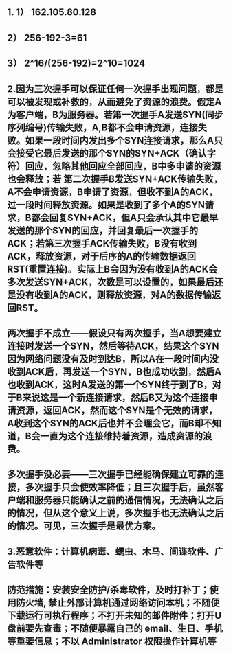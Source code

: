 ## 1. 1） 162.105.80.128
## 2） 256-192-3=61
## 3） 2^16/(256-192)=2^10=1024
## 2.因为三次握手可以保证任何一次握手出现问题，都是可以被发现或补救的，从而避免了资源的浪费。假定A为客户端，B为服务器。若第一次握手A发送SYN(同步序列编号)传输失败，A,B都不会申请资源，连接失败。如果一段时间内发出多个SYN连接请求，那么A只会接受它最后发送的那个SYN的SYN+ACK（确认字符）回应，忽略其他回应全部回应，B中多申请的资源也会释放；若 第二次握手B发送SYN+ACK传输失败，A不会申请资源，B申请了资源，但收不到A的ACK，过一段时间释放资源。如果是收到了多个A的SYN请求，B都会回复SYN+ACK，但A只会承认其中它最早发送的那个SYN的回应，并回复最后一次握手的ACK；若第三次握手ACK传输失败，B没有收到ACK，释放资源，对于后序的A的传输数据返回RST(重置连接)。实际上B会因为没有收到A的ACK会多次发送SYN+ACK，次数是可以设置的，如果最后还是没有收到A的ACK，则释放资源，对A的数据传输返回RST。
## 两次握手不成立——假设只有两次握手，当A想要建立连接时发送一个SYN，然后等待ACK，结果这个SYN因为网络问题没有及时到达B，所以A在一段时间内没收到ACK后，再发送一个SYN，B也成功收到，然后A也收到ACK，这时A发送的第一个SYN终于到了B，对于B来说这是一个新连接请求，然后B又为这个连接申请资源，返回ACK，然而这个SYN是个无效的请求，A收到这个SYN的ACK后也并不会理会它，而B却不知道，B会一直为这个连接维持着资源，造成资源的浪费。
## 多次握手没必要——三次握手已经能确保建立可靠的连接，多次握手只会使效率降低；且三次握手后，虽然客户端和服务器只能确认之前的通信情况，无法确认之后的情况，但从这个意义上说，多次握手也无法确认之后的情况。可见，三次握手是最优方案。
## 3.恶意软件：计算机病毒、蠕虫、木马、间谍软件、广告软件等
## 防范措施：安装安全防护/杀毒软件，及时打补丁；使用防火墙, 禁止外部计算机通过网络访问本机；不随便下载运行可执行程序；不打开未知的邮件附件；打开U盘前要先查毒；不随便暴露自己的 email、生日、手机等重要信息；不以 Administrator 权限操作计算机等
